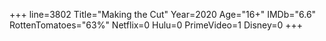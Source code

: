 +++
line=3802
Title="Making the Cut"
Year=2020
Age="16+"
IMDb="6.6"
RottenTomatoes="63%"
Netflix=0
Hulu=0
PrimeVideo=1
Disney=0
+++


